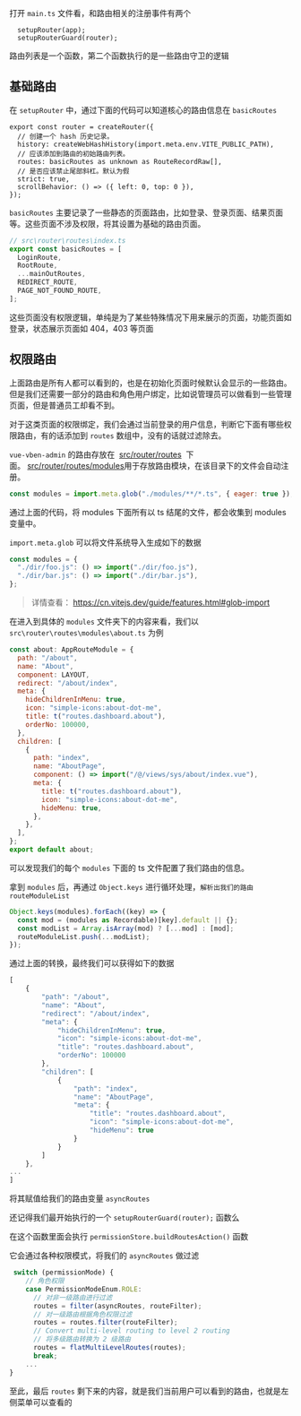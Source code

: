 打开 `main.ts` 文件看，和路由相关的注册事件有两个

```
  setupRouter(app);
  setupRouterGuard(router);
```

路由列表是一个函数，第二个函数执行的是一些路由守卫的逻辑

## 基础路由

在 `setupRouter` 中，通过下面的代码可以知道核心的路由信息在 `basicRoutes`

```
export const router = createRouter({
  // 创建一个 hash 历史记录。
  history: createWebHashHistory(import.meta.env.VITE_PUBLIC_PATH),
  // 应该添加到路由的初始路由列表。
  routes: basicRoutes as unknown as RouteRecordRaw[],
  // 是否应该禁止尾部斜杠。默认为假
  strict: true,
  scrollBehavior: () => ({ left: 0, top: 0 }),
});
```

`basicRoutes` 主要记录了一些静态的页面路由，比如登录、登录页面、结果页面等。这些页面不涉及权限，将其设置为基础的路由页面。

```js
// src\router\routes\index.ts
export const basicRoutes = [
  LoginRoute,
  RootRoute,
  ...mainOutRoutes,
  REDIRECT_ROUTE,
  PAGE_NOT_FOUND_ROUTE,
];
```

这些页面没有权限逻辑，单纯是为了某些特殊情况下用来展示的页面，功能页面如登录，状态展示页面如 404，403 等页面

## 权限路由

上面路由是所有人都可以看到的，也是在初始化页面时候默认会显示的一些路由。
但是我们还需要一部分的路由和角色用户绑定，比如说管理员可以做看到一些管理页面，但是普通员工却看不到。

对于这类页面的权限绑定，我们会通过当前登录的用户信息，判断它下面有哪些权限路由，有的话添加到 `routes` 数组中，没有的话就过滤除去。

`vue-vben-admin` 的路由存放在  [src/router/routes](https://github.com/vbenjs/vue-vben-admin/tree/main/src/router/routes)  下面。 [src/router/routes/modules](https://github.com/vbenjs/vue-vben-admin/tree/main/src/router/routes/modules)用于存放路由模块，在该目录下的文件会自动注册。

```js
const modules = import.meta.glob("./modules/**/*.ts", { eager: true });
```

通过上面的代码，将 modules 下面所有以 ts 结尾的文件，都会收集到 modules 变量中。

`import.meta.glob` 可以将文件系统导入生成如下的数据

```js
const modules = {
  "./dir/foo.js": () => import("./dir/foo.js"),
  "./dir/bar.js": () => import("./dir/bar.js"),
};
```

> 详情查看： https://cn.vitejs.dev/guide/features.html#glob-import

在进入到具体的 `modules` 文件夹下的内容来看，我们以 `src\router\routes\modules\about.ts` 为例

```js
const about: AppRouteModule = {
  path: "/about",
  name: "About",
  component: LAYOUT,
  redirect: "/about/index",
  meta: {
    hideChildrenInMenu: true,
    icon: "simple-icons:about-dot-me",
    title: t("routes.dashboard.about"),
    orderNo: 100000,
  },
  children: [
    {
      path: "index",
      name: "AboutPage",
      component: () => import("/@/views/sys/about/index.vue"),
      meta: {
        title: t("routes.dashboard.about"),
        icon: "simple-icons:about-dot-me",
        hideMenu: true,
      },
    },
  ],
};
export default about;
```

可以发现我们的每个 `modules` 下面的 ts 文件配置了我们路由的信息。

拿到 `modules` 后，再通过 `Object.keys` 进行循环处理，`解析出我们的路由routeModuleList`

```js
Object.keys(modules).forEach((key) => {
  const mod = (modules as Recordable)[key].default || {};
  const modList = Array.isArray(mod) ? [...mod] : [mod];
  routeModuleList.push(...modList);
});
```

通过上面的转换，最终我们可以获得如下的数据

```js
[
	{
	    "path": "/about",
	    "name": "About",
	    "redirect": "/about/index",
	    "meta": {
	        "hideChildrenInMenu": true,
	        "icon": "simple-icons:about-dot-me",
	        "title": "routes.dashboard.about",
	        "orderNo": 100000
	    },
	    "children": [
	        {
	            "path": "index",
	            "name": "AboutPage",
	            "meta": {
	                "title": "routes.dashboard.about",
	                "icon": "simple-icons:about-dot-me",
	                "hideMenu": true
	            }
	        }
	    ]
	},
...
]
```

将其赋值给我们的路由变量 `asyncRoutes`

还记得我们最开始执行的一个 `setupRouterGuard(router);` 函数么

在这个函数里面会执行 `permissionStore.buildRoutesAction()` 函数

它会通过各种权限模式，将我们的 `asyncRoutes` 做过滤

```js
 switch (permissionMode) {
	// 角色权限
	case PermissionModeEnum.ROLE:
	  // 对非一级路由进行过滤
	  routes = filter(asyncRoutes, routeFilter);
	  // 对一级路由根据角色权限过滤
	  routes = routes.filter(routeFilter);
	  // Convert multi-level routing to level 2 routing
	  // 将多级路由转换为 2 级路由
	  routes = flatMultiLevelRoutes(routes);
	  break;
    ...
}
```

至此，最后 `routes` 剩下来的内容，就是我们当前用户可以看到的路由，也就是左侧菜单可以查看的
